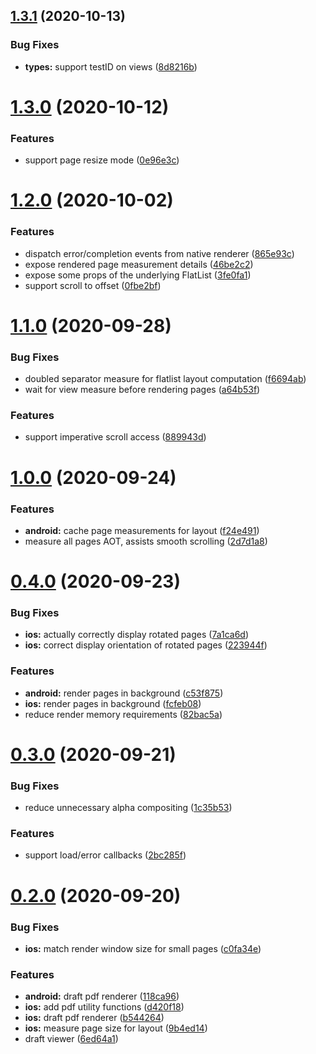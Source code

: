 ## [1.3.1](https://github.com/alpha0010/react-native-pdf-viewer/compare/v1.3.0...v1.3.1) (2020-10-13)


### Bug Fixes

* **types:** support testID on views ([8d8216b](https://github.com/alpha0010/react-native-pdf-viewer/commit/8d8216bd6a27da2bf312e44c04c86b9c6a889b46))

# [1.3.0](https://github.com/alpha0010/react-native-pdf-viewer/compare/v1.2.0...v1.3.0) (2020-10-12)


### Features

* support page resize mode ([0e96e3c](https://github.com/alpha0010/react-native-pdf-viewer/commit/0e96e3cb35d685c7cb9e310099d7c9c1dd4d6420))

# [1.2.0](https://github.com/alpha0010/react-native-pdf-viewer/compare/v1.1.0...v1.2.0) (2020-10-02)


### Features

* dispatch error/completion events from native renderer ([865e93c](https://github.com/alpha0010/react-native-pdf-viewer/commit/865e93cb9b892198f52ebd231ab8f04a6701255e))
* expose rendered page measurement details ([46be2c2](https://github.com/alpha0010/react-native-pdf-viewer/commit/46be2c253b96c4485a808c5a15885ad492b4b621))
* expose some props of the underlying FlatList ([3fe0fa1](https://github.com/alpha0010/react-native-pdf-viewer/commit/3fe0fa112d84b9364582c4257e6981344ba6d155))
* support scroll to offset ([0fbe2bf](https://github.com/alpha0010/react-native-pdf-viewer/commit/0fbe2bf8e08f10b4976d4b6728805d082c4e1d0b))

# [1.1.0](https://github.com/alpha0010/react-native-pdf-viewer/compare/v1.0.0...v1.1.0) (2020-09-28)


### Bug Fixes

* doubled separator measure for flatlist layout computation ([f6694ab](https://github.com/alpha0010/react-native-pdf-viewer/commit/f6694abde3cefbc332e16512a59ac5a6aa56013e))
* wait for view measure before rendering pages ([a64b53f](https://github.com/alpha0010/react-native-pdf-viewer/commit/a64b53f55854a8a2c98dda215aec32e68f5b65b3))


### Features

* support imperative scroll access ([889943d](https://github.com/alpha0010/react-native-pdf-viewer/commit/889943dabd798665a2bf5b2d535bbc253bd19af9))

# [1.0.0](https://github.com/alpha0010/react-native-pdf-viewer/compare/v0.4.0...v1.0.0) (2020-09-24)


### Features

* **android:** cache page measurements for layout ([f24e491](https://github.com/alpha0010/react-native-pdf-viewer/commit/f24e491ff6d9848b8b096162bef2a7ea2d8c3cbb))
* measure all pages AOT, assists smooth scrolling ([2d7d1a8](https://github.com/alpha0010/react-native-pdf-viewer/commit/2d7d1a8545dba65a210ff3ff416135ba7d0c2f30))

# [0.4.0](https://github.com/alpha0010/react-native-pdf-viewer/compare/v0.3.0...v0.4.0) (2020-09-23)


### Bug Fixes

* **ios:** actually correctly display rotated pages ([7a1ca6d](https://github.com/alpha0010/react-native-pdf-viewer/commit/7a1ca6de5661ee4f678c84aa6bef60f1086bb78d))
* **ios:** correct display orientation of rotated pages ([223944f](https://github.com/alpha0010/react-native-pdf-viewer/commit/223944fff7a8583985175b21e29fbab02ef0c1f2))


### Features

* **android:** render pages in background ([c53f875](https://github.com/alpha0010/react-native-pdf-viewer/commit/c53f875ddbed5bcb1cf92356e5dfc6d3f4591609))
* **ios:** render pages in background ([fcfeb08](https://github.com/alpha0010/react-native-pdf-viewer/commit/fcfeb0862687eb52fce2f35242022843ce974c7f))
* reduce render memory requirements ([82bac5a](https://github.com/alpha0010/react-native-pdf-viewer/commit/82bac5a9c7ef3e3567cc71a2a8e88d0fcfafd89e))

# [0.3.0](https://github.com/alpha0010/react-native-pdf-viewer/compare/v0.2.0...v0.3.0) (2020-09-21)


### Bug Fixes

* reduce unnecessary alpha compositing ([1c35b53](https://github.com/alpha0010/react-native-pdf-viewer/commit/1c35b539b1f4556bc97806ed2fcb9decf8e197c3))


### Features

* support load/error callbacks ([2bc285f](https://github.com/alpha0010/react-native-pdf-viewer/commit/2bc285fad3abc6e1d2781f5ae5d80af040405807))



# [0.2.0](https://github.com/alpha0010/react-native-pdf-viewer/compare/v0.2.0...v0.3.0) (2020-09-20)


### Bug Fixes

* **ios:** match render window size for small pages ([c0fa34e](https://github.com/alpha0010/react-native-pdf-viewer/commit/c0fa34ebd18fb7764954c6249277b1b2320537d8))


### Features

* **android:** draft pdf renderer ([118ca96](https://github.com/alpha0010/react-native-pdf-viewer/commit/118ca9689c0c2ad1dd5019cc11a916cffb4b9dc6))
* **ios:** add pdf utility functions ([d420f18](https://github.com/alpha0010/react-native-pdf-viewer/commit/d420f1801958cc9ac5bea253b86010f46ad3ef47))
* **ios:** draft pdf renderer ([b544264](https://github.com/alpha0010/react-native-pdf-viewer/commit/b5442648b5df307b6eaa11a7e6f67c5e57ba4e59))
* **ios:** measure page size for layout ([9b4ed14](https://github.com/alpha0010/react-native-pdf-viewer/commit/9b4ed14fc72c00ba9d0d34e501c4b653138bb7ac))
* draft viewer ([6ed64a1](https://github.com/alpha0010/react-native-pdf-viewer/commit/6ed64a1ad278123ba3bdc5560942cc2e4ab4f4e1))

